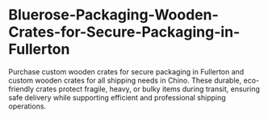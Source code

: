 # Bluerose-Packaging-Wooden-Crates-for-Secure-Packaging-in-Fullerton
Purchase custom wooden crates for secure packaging in Fullerton and custom wooden crates for all shipping needs in Chino. These durable, eco-friendly crates protect fragile, heavy, or bulky items during transit, ensuring safe delivery while supporting efficient and professional shipping operations.
